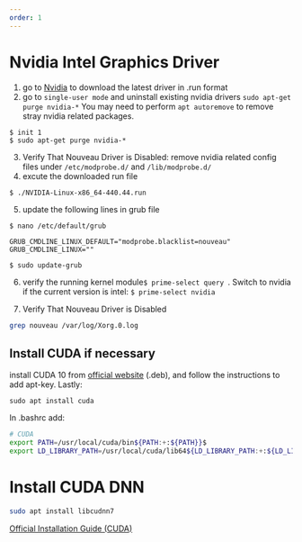 ```yaml
---
order: 1
---
```

# Nvidia Intel Graphics Driver
1. go to [Nvidia]( https://www.nvidia.com/object/unix.html ) to download the latest driver in .run format
2. go to `single-user mode` and uninstall existing nvidia drivers `sudo apt-get purge nvidia-*`
You may need to perform `apt autoremove` to remove stray nvidia related packages. 

```
$ init 1
$ sudo apt-get purge nvidia-*
```
3. Verify That Nouveau Driver is Disabled: remove nvidia related config files under `/etc/modprobe.d/` and `/lib/modprobe.d/` 
4. excute the downloaded run file
```
$ ./NVIDIA-Linux-x86_64-440.44.run
```
5. update the following lines in grub file
   
`$ nano /etc/default/grub`

```
GRUB_CMDLINE_LINUX_DEFAULT="modprobe.blacklist=nouveau"
GRUB_CMDLINE_LINUX=""
```

`$ sudo update-grub`

6. verify the running kernel module`$ prime-select query `. Switch to nvidia if the current version is intel: `$ prime-select nvidia `

7. Verify That Nouveau Driver is Disabled

``` bash
grep nouveau /var/log/Xorg.0.log
```

## Install CUDA if necessary

install CUDA 10 from [official website](https://developer.nvidia.com/cuda-downloads?target_os=Linux&target_arch=x86_64&target_distro=Ubuntu&target_version=1804&target_type=deblocal) (.deb), and follow the instructions to add apt-key. Lastly:

`sudo apt install cuda`

In .bashrc add:
``` bash
# CUDA
export PATH=/usr/local/cuda/bin${PATH:+:${PATH}}$
export LD_LIBRARY_PATH=/usr/local/cuda/lib64${LD_LIBRARY_PATH:+:${LD_LIBRARY_PATH}}
```

# Install CUDA DNN
``` bash
sudo apt install libcudnn7
```

[Official Installation Guide (CUDA)](https://docs.nvidia.com/cuda/cuda-installation-guide-linux/index.html)